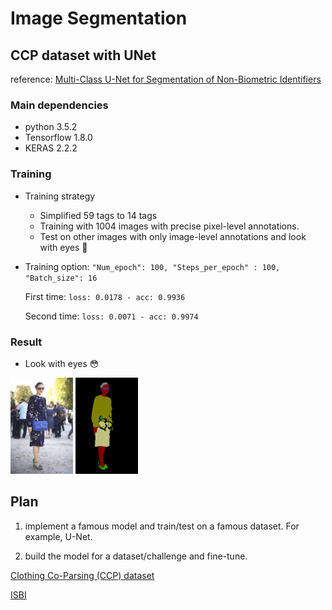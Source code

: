 # Image Segmentation

## CCP dataset with UNet

reference: [Multi-Class U-Net for Segmentation of Non-Biometric Identifiers](https://www.fer.unizg.hr/_download/repository/IMVIP_2017_HrkacBrkicKalafatic.pdf)

### Main dependencies
- python 3.5.2
- Tensorflow 1.8.0
- KERAS 2.2.2

### Training
- Training strategy
  - Simplified 59 tags to 14 tags 
  - Training with 1004 images with precise pixel-level annotations.
  - Test on other images with only image-level annotations and look with eyes :eyes:
  
- Training option:
`"Num_epoch": 100,
	"Steps_per_epoch" : 100,
	"Batch_size": 16`
  
  First time: `loss: 0.0178 - acc: 0.9936`
  
  Second time: `loss: 0.0071 - acc: 0.9974`
  
### Result
- Look with eyes :flushed:


<img src="TestImage/fig_test.png" width="100px"/> <img src="TestImage/fig_seg.png" width="100px"/>

## Plan

1. implement a famous model and train/test on a famous dataset. For example, U-Net.

2. build the model for a dataset/challenge and fine-tune.

[Clothing Co-Parsing (CCP) dataset](https://github.com/bearpaw/clothing-co-parsing)

[ISBI](https://grand-challenge.org/challenges/)




